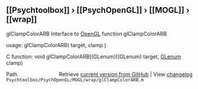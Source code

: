 ## [[Psychtoolbox]] &#8250; [[PsychOpenGL]] &#8250; [[MOGL]] &#8250; [[wrap]]

glClampColorARB  Interface to [OpenGL](OpenGL) function glClampColorARB  
  
usage:  glClampColorARB( target, clamp )  
  
C function:  void glClampColorARB[(GLenum]((GLenum) target, [GLenum](GLenum) clamp)  




<div class="code_header" style="text-align:right;">
  <span style="float:left;">Path&nbsp;&nbsp;</span> <span class="counter">Retrieve <a href=
  "https://raw.github.com/Psychtoolbox-3/Psychtoolbox-3/beta/Psychtoolbox/PsychOpenGL/MOGL/wrap/glClampColorARB.m">current version from GitHub</a> | View <a href=
  "https://github.com/Psychtoolbox-3/Psychtoolbox-3/commits/beta/Psychtoolbox/PsychOpenGL/MOGL/wrap/glClampColorARB.m">changelog</a></span>
</div>
<div class="code">
  <code>Psychtoolbox/PsychOpenGL/MOGL/wrap/glClampColorARB.m</code>
</div>

